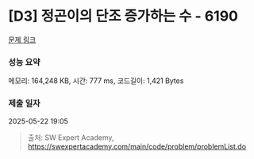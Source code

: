 # [D3] 정곤이의 단조 증가하는 수 - 6190 

[문제 링크](https://swexpertacademy.com/main/code/problem/problemDetail.do?contestProbId=AWcPjEuKAFgDFAU4) 

### 성능 요약

메모리: 164,248 KB, 시간: 777 ms, 코드길이: 1,421 Bytes

### 제출 일자

2025-05-22 19:05



> 출처: SW Expert Academy, https://swexpertacademy.com/main/code/problem/problemList.do